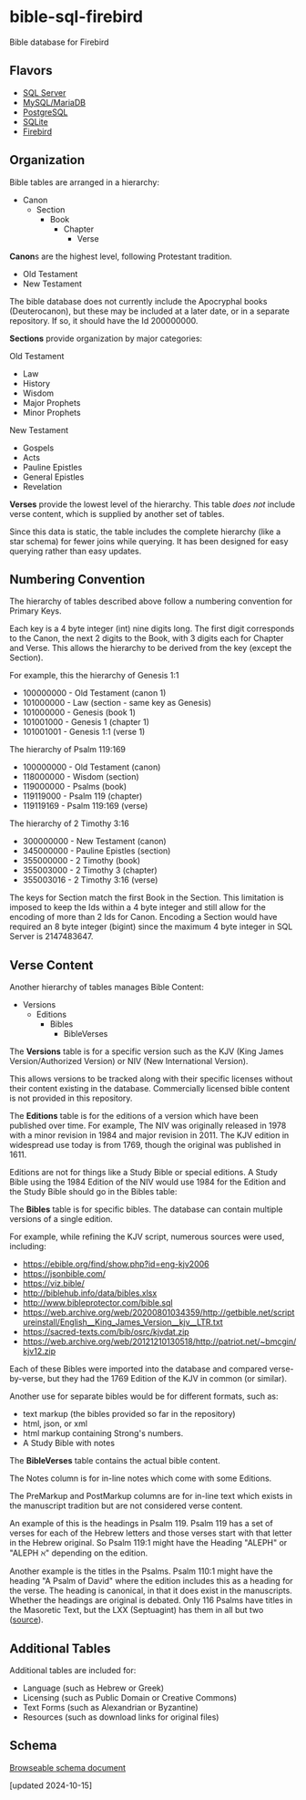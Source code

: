 # bible-sql-firebird
Bible database for Firebird

## Flavors ##

- [SQL Server](https://github.com/donjewett/bible-sql/)
- [MySQL/MariaDB](https://github.com/donjewett/bible-sql-mysql/)
- [PostgreSQL](https://github.com/donjewett/bible-sql-postgresql/)
- [SQLite](https://github.com/donjewett/bible-sql-sqlite/)
- [Firebird](https://github.com/donjewett/bible-sql-firebird/)

## Organization ##
Bible tables are arranged in a hierarchy:

- Canon
	- Section
		- Book
			- Chapter
				- Verse

**Canon**s are the highest level, following Protestant tradition.

- Old Testament 
- New Testament

The bible database does not currently include the Apocryphal books (Deuterocanon), but these may be included at a later date, or in a separate repository. If so, it should have the Id 200000000.

**Sections** provide organization by major categories:

Old Testament

- Law
- History
- Wisdom
- Major Prophets
- Minor Prophets

New Testament

- Gospels
- Acts
- Pauline Epistles
- General Epistles
- Revelation

**Verses** provide the lowest level of the hierarchy. This table *does not* include verse content, which is supplied by another set of tables.

Since this data is static, the table includes the complete hierarchy (like a star schema) for fewer joins while querying. It has been designed for easy querying rather than easy updates.


## Numbering Convention ##

The hierarchy of tables described above follow a numbering convention for Primary Keys.

Each key is a 4 byte integer (int) nine digits long. The first digit corresponds to the Canon, the next 2 digits to the Book, with 3 digits each for Chapter and Verse. This allows the hierarchy to be derived from the key (except the Section).

For example, this the hierarchy of Genesis 1:1

- 100000000 - Old Testament (canon 1)
- 101000000 - Law (section - same key as Genesis)
- 101000000 - Genesis (book 1)
- 101001000 - Genesis 1 (chapter 1)
- 101001001 - Genesis 1:1 (verse 1)

The hierarchy of Psalm 119:169

- 100000000 - Old Testament (canon)
- 118000000 - Wisdom (section)
- 119000000 - Psalms (book)
- 119119000 - Psalm 119 (chapter)
- 119119169 - Psalm 119:169 (verse)

The hierarchy of 2 Timothy 3:16

- 300000000 - New Testament (canon)
- 345000000 - Pauline Epistles (section)
- 355000000 - 2 Timothy (book)
- 355003000 - 2 Timothy 3 (chapter)
- 355003016 - 2 Timothy 3:16 (verse)


The keys for Section match the first Book in the Section. This limitation is imposed to keep the Ids within a 4 byte integer and still allow for the encoding of more than 2 Ids for Canon. Encoding a Section would have required an 8 byte integer (bigint) since the maximum 4 byte integer in SQL Server is 2147483647.

## Verse Content ##

Another hierarchy of tables manages Bible Content:

- Versions
	- Editions
		- Bibles
			- BibleVerses

The **Versions** table is for a specific version such as the KJV (King James Version/Authorized Version) or NIV (New International Version).

This allows versions to be tracked along with their specific licenses without their content existing in the database. Commercially licensed bible content is not provided in this repository.

The **Editions** table is for the editions of a version which have been published over time. For example, The NIV was originally released in 1978 with a minor revision in 1984 and major revision in 2011. The KJV edition in widespread use today is from 1769, though the original was published in 1611.

Editions are not for things like a Study Bible or special editions. A Study Bible using the 1984 Edition of the NIV would use 1984 for the Edition and the Study Bible should go in the Bibles table:

The **Bibles** table is for specific bibles. The database can contain multiple versions of a single edition. 

For example, while refining the KJV script, numerous sources were used, including:

- https://ebible.org/find/show.php?id=eng-kjv2006
- https://jsonbible.com/
- https://viz.bible/
- http://biblehub.info/data/bibles.xlsx
- http://www.bibleprotector.com/bible.sql
- https://web.archive.org/web/20200801034359/http://getbible.net/scriptureinstall/English__King_James_Version__kjv__LTR.txt
- https://sacred-texts.com/bib/osrc/kjvdat.zip
- https://web.archive.org/web/20121210130518/http://patriot.net/~bmcgin/kjv12.zip

Each of these Bibles were imported into the database and compared verse-by-verse, but they had the 1769 Edition of the KJV in common (or similar). 

Another use for separate bibles would be for different formats, such as:

- text markup (the bibles provided so far in the repository) 
- html, json, or xml
- html markup containing Strong's numbers.
- A Study Bible with notes

The **BibleVerses** table contains the actual bible content.

The Notes column is for in-line notes which come with some Editions. 

The PreMarkup and PostMarkup columns are for in-line text which exists in the manuscript tradition but are not considered verse content. 

An example of this is the headings in Psalm 119. Psalm 119 has a set of verses for each of the Hebrew letters and those verses start with that letter in the Hebrew original. So Psalm 119:1 might have the Heading "ALEPH" or "ALEPH ℵ" depending on the edition.

Another example is the titles in the Psalms. Psalm 110:1 might have the heading "A Psalm of David" where the edition includes this as a heading for the verse. The heading is canonical, in that it does exist in the manuscripts. Whether the headings are original is debated. Only 116 Psalms have titles in the Masoretic Text, but the LXX (Septuagint) has them in all but two ([source](https://reformedreader.wordpress.com/2009/11/09/the-titles-of-the-psalms-original/)).

## Additional Tables ##

Additional tables are included for:

- Language (such as Hebrew or Greek)
- Licensing (such as Public Domain or Creative Commons)
- Text Forms (such as Alexandrian or Byzantine)
- Resources (such as download links for original files)

## Schema ##

[Browseable schema document](https://htmlpreview.github.io/?https://raw.githubusercontent.com/donjewett/bible-sql-firebird/main/docs/bible-schema.htm)

[updated 2024-10-15]

